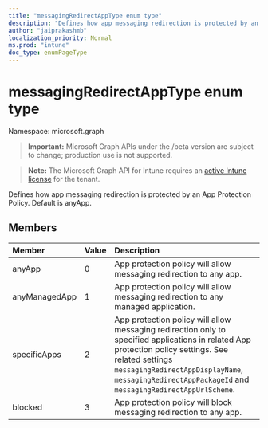 ```yaml
---
title: "messagingRedirectAppType enum type"
description: "Defines how app messaging redirection is protected by an App Protection Policy. Default is anyApp."
author: "jaiprakashmb"
localization_priority: Normal
ms.prod: "intune"
doc_type: enumPageType
---
```


# messagingRedirectAppType enum type

Namespace: microsoft.graph

> **Important:** Microsoft Graph APIs under the /beta version are subject to change; production use is not supported.

> **Note:** The Microsoft Graph API for Intune requires an [active Intune license](https://go.microsoft.com/fwlink/?linkid=839381) for the tenant.

Defines how app messaging redirection is protected by an App Protection Policy. Default is anyApp.

## Members
|Member|Value|Description|
|:---|:---|:---|
|anyApp|0|App protection policy will allow messaging redirection to any app.|
|anyManagedApp|1|App protection policy will allow messaging redirection to any managed application.|
|specificApps|2|App protection policy will allow messaging redirection only to specified applications in related App protection policy settings. See related settings `messagingRedirectAppDisplayName`, `messagingRedirectAppPackageId` and `messagingRedirectAppUrlScheme`.|
|blocked|3|App protection policy will block messaging redirection to any app.|

